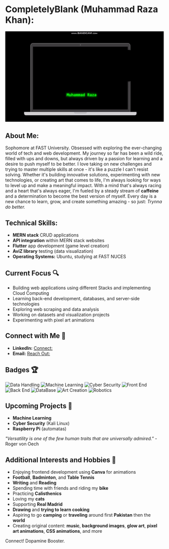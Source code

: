 # CompletelyBlank (Muhammad Raza Khan):

![Alt Text](https://github.com/completelyblank/Web-Design/blob/main/Animations_CSS/github_gif.gif)

## About Me:
Sophomore at FAST University.
Obsessed with exploring the ever-changing world of tech and web development. 
My journey so far has been a wild ride, filled with ups and downs, but always driven by a passion for learning and a desire to push myself to be better.
I love taking on new challenges and trying to master multiple skills at once - it's like a puzzle I can't resist solving. 
Whether it's building innovative solutions, experimenting with new technologies, or creating art that comes to life, I'm always looking for ways to level up and make a meaningful impact.
With a mind that's always racing and a heart that's always eager, I'm fueled by a steady stream of **caffeine** and a determination to become the best version of myself. Every day is a new chance to learn, grow, and create something amazing - so just:
*Trynna do better.*  


## Technical Skills:
- **MERN stack** CRUD applications
- **API integration** within MERN stack websites
- **Flutter** app development (game level creation)
- **AviZ library** testing (data visualization)
- **Operating Systems:** Ubuntu, studying at FAST NUCES

## Current Focus 🔍
- Building web applications using different Stacks and implementing Cloud Computing
- Learning back-end development, databases, and server-side technologies
- Exploring web scraping and data analysis
- Working on datasets and visualization projects
- Experimenting with pixel art animations

## Connect with Me 📲
- **LinkedIn:** [Connect:](www.linkedin.com/in/muhammad-raza-khan-95ab45242)
- **Email:** [Reach Out:](muhammadrkhan272@gmail.com)

## Badges 🏆
![Data Handling](https://img.shields.io/badge/Data%20Handling-Explorer-blue)
![Machine Learning](https://img.shields.io/badge/Machine%20Learning-Practitioner-orange)
![Cyber Security](https://img.shields.io/badge/Cyber%20Security-Explorer-blue)
![Front End](https://img.shields.io/badge/Front%20End%20Development-Certified-blue)
![Back End](https://img.shields.io/badge/Back%20End%20Development-Practitioner-orange)
![DataBase](https://img.shields.io/badge/Data%20Base-Practitioner-orange)
![Art Creation](https://img.shields.io/badge/Art%20Creation-Designer-purple)
![Robotics](https://img.shields.io/badge/Robotics-Explorer-blue)

## Upcoming Projects 🚀
- **Machine Learning**
- **Cyber Security** (Kali Linux)
- **Raspberry Pi** (automatas)

*"Versatility is one of the few human traits that are universally admired."*  - Roger von Oech

## Additional Interests and Hobbies 🌟
- Enjoying frontend development using **Canva** for animations
- **Football**, **Badminton**, and **Table Tennis**
- **Writing** and **Reading**
- Spending time with friends and riding my **bike**
- Practicing **Calisthenics**
- Loving my **cats**
- Supporting **Real Madrid**
- **Drawing** and **trying to learn cooking**
- Aspiring to go **camping** or **traveling** around first **Pakistan** then the **world**
- Creating original content: **music**, **background images**, **glow art**, **pixel art animations**, **CSS animations**, and more

Connect!
Dopamine Booster.
